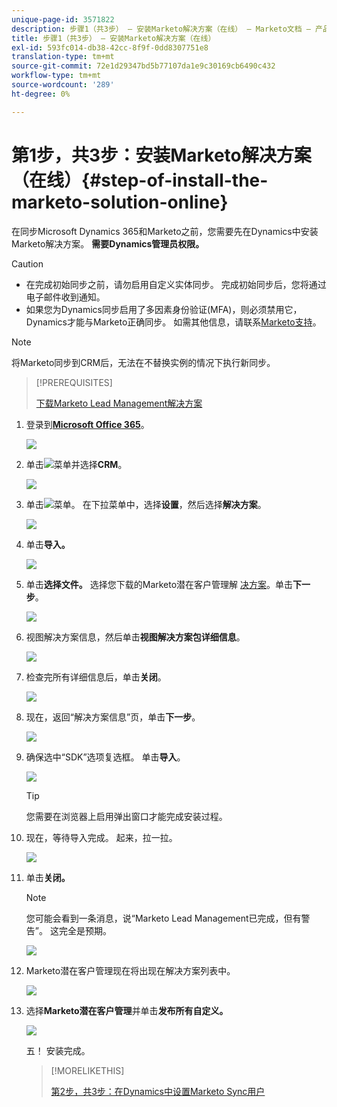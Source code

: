 ```yaml
---
unique-page-id: 3571822
description: 步骤1（共3步） — 安装Marketo解决方案（在线） — Marketo文档 — 产品文档
title: 步骤1（共3步） — 安装Marketo解决方案（在线）
exl-id: 593fc014-db38-42cc-8f9f-0dd8307751e8
translation-type: tm+mt
source-git-commit: 72e1d29347bd5b77107da1e9c30169cb6490c432
workflow-type: tm+mt
source-wordcount: '289'
ht-degree: 0%

---
```


# 第1步，共3步：安装Marketo解决方案（在线）{#step-of-install-the-marketo-solution-online}

在同步Microsoft Dynamics 365和Marketo之前，您需要先在Dynamics中安装Marketo解决方案。 **需要Dynamics管理员权限。**

>[!CAUTION]
>
>* 在完成初始同步之前，请勿启用自定义实体同步。 完成初始同步后，您将通过电子邮件收到通知。
>* 如果您为Dynamics同步启用了多因素身份验证(MFA)，则必须禁用它，Dynamics才能与Marketo正确同步。 如需其他信息，请联系[Marketo支持](https://nation.marketo.com/t5/Support/ct-p/Support)。


>[!NOTE]
>
>将Marketo同步到CRM后，无法在不替换实例的情况下执行新同步。

>[!PREREQUISITES]
>
>[下载Marketo Lead Management解决方案](/help/marketo/product-docs/crm-sync/microsoft-dynamics-sync/sync-setup/download-the-marketo-lead-management-solution.md)

1. 登录到&#x200B;**[Microsoft Office 365](https://login.microsoftonline.com/)**。

   ![](assets/image2015-3-16-15-3a58-3a55.png)

1. 单击![](assets/image2015-3-16-16-3a1-3a13.png)菜单并选择&#x200B;**CRM**。

   ![](assets/image2015-3-16-16-3a0-3a10.png)

1. 单击![](assets/image2015-5-13-10-3a5-3a8.png)菜单。 在下拉菜单中，选择&#x200B;**设置**，然后选择&#x200B;**解决方案**。

   ![](assets/image2015-5-13-10-3a4-3a1.png)

1. 单击&#x200B;**导入。**

   ![](assets/image2015-3-19-8-3a34-3a8.png)

1. 单击&#x200B;**选择文件。** 选择您下载的Marketo潜在客户管理解 [决方案](/help/marketo/product-docs/crm-sync/microsoft-dynamics-sync/sync-setup/download-the-marketo-lead-management-solution.md)。单击&#x200B;**下一步**。

   ![](assets/image2015-10-9-14-3a44-3a14.png)

1. 视图解决方案信息，然后单击&#x200B;**视图解决方案包详细信息**。

   ![](assets/image2015-10-9-15-3a4-3a16.png)

1. 检查完所有详细信息后，单击&#x200B;**关闭**。

   ![](assets/image2015-10-9-14-3a57-3a3.png)

1. 现在，返回“解决方案信息”页，单击&#x200B;**下一步**。

   ![](assets/image2015-10-9-14-3a59-3a24.png)

1. 确保选中“SDK”选项复选框。 单击&#x200B;**导入**。

   ![](assets/image2015-10-9-15-3a7-3a12.png)

   >[!TIP]
   >
   >您需要在浏览器上启用弹出窗口才能完成安装过程。

1. 现在，等待导入完成。 起来，拉一拉。

   ![](assets/image2015-3-11-11-3a34-3a9.png)

1. 单击&#x200B;**关闭。**

   >[!NOTE]
   >
   >您可能会看到一条消息，说“Marketo Lead Management已完成，但有警告”。 这完全是预期。

   ![](assets/image2015-3-13-9-3a54-3a39.png)

1. Marketo潜在客户管理现在将出现在解决方案列表中。

   ![](assets/image2015-3-19-8-3a40-3a38.png)

1. 选择&#x200B;**Marketo潜在客户管理**&#x200B;并单击&#x200B;**发布所有自定义。**

   ![](assets/image2015-3-19-8-3a41-3a21.png)

   五！ 安装完成。

   >[!MORELIKETHIS]
   >
   >[第2步，共3步：在Dynamics中设置Marketo Sync用户](/help/marketo/product-docs/crm-sync/microsoft-dynamics-sync/sync-setup/microsoft-dynamics-365/step-2-of-3-set-up.md)

